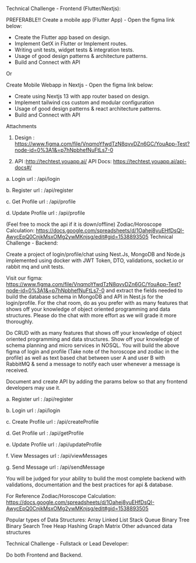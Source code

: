 Technical Challenge - Frontend (Flutter/Nextjs):

PREFERABLE!! 
Create a mobile app (Flutter App) - Open the figma link below:
- Create the Flutter app based on design.
- Implement GetX in Flutter or Implement routes.
- Writing unit tests, widget tests & integration tests.
- Usage of good design patterns & architecture patterns.
- Build and Connect with API

Or

Create Mobile Webapp in Nextjs - Open the figma link below:
- Create using Nextjs 13 with app router based on design. 
- Implement tailwind css custom and modular configuration
- Usage of good design patterns & react architecture patterns.
- Build and Connect with API 

Attachments
1. Design :
https://www.figma.com/file/VnqmoYfwdTzN8qvvDZn6GC/YouApp-Test?node-id=0%3A1&=p7hNpbhefNuFtLs7-0 

2. API :http://techtest.youapp.ai/
API Docs: https://techtest.youapp.ai/api-docs#/ 

a. Login
url : /api/login

b. Register
url : /api/register

c. Get Profile
url : /api/profile

d. Update Profile
url : /api/profile

(Feel free to mock the api if it is down/offline)
Zodiac/Horoscope Calculation: https://docs.google.com/spreadsheets/d/1Oahej8yuEHfDsQI-AwycEpQ0CnjkMsxOMg2ywMKnjsg/edit#gid=1538893505
Technical Challenge - Backend:


Create a project of login/profile/chat using Nest.Js, MongoDB and Node.js implemented using docker with JWT Token, DTO, validations, socket.io or rabbit mq and unit tests.

Visit our figma: https://www.figma.com/file/VnqmoYfwdTzN8qvvDZn6GC/YouApp-Test?node-id=0%3A1&=p7hNpbhefNuFtLs7-0 and extract the fields needed to build the database  schema in MongoDB and API in Nest.js for the login/profile. For the chat room, do as you prefer with as many features that shows off your knowledge of object oriented programming and data structures. Please do the chat with more effort as we will grade it more thoroughly.

Do CRUD with as many features that shows off your knowledge of object oriented programming and data structures. Show off your knowledge of schema planning and micro services in NOSQL. You will build the above figma of login and profile (Take note of the horoscope and zodiac in the profile) as well as text based chat between user A and user B with RabbitMQ & send a message to notify each user whenever a message is received.

Document and create API by adding the params below so that any frontend developers may use it. 

a. Register
url : /api/register

b. Login
url : /api/login

c. Create Profile
url : /api/createProfile

d. Get Profile
url : /api/getProfile

e. Update Profile
url : /api/updateProfile

f. View Messages
url : /api/viewMessages

g. Send Message
url : /api/sendMessage

You will be judged for your ability to build the most complete backend with validations, documentation and the best practices for api & database.

For Reference
Zodiac/Horoscope Calculation: https://docs.google.com/spreadsheets/d/1Oahej8yuEHfDsQI-AwycEpQ0CnjkMsxOMg2ywMKnjsg/edit#gid=1538893505

Popular types of Data Structures:
Array
Linked List
Stack
Queue
Binary Tree
Binary Search Tree
Heap
Hashing
Graph
Matrix
Other advanced data structures


Technical Challenge - Fullstack or Lead Developer:

Do both Frontend and Backend.
